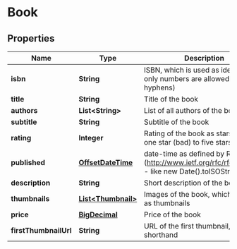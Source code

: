 
# Book

## Properties
Name | Type | Description | Notes
------------ | ------------- | ------------- | -------------
**isbn** | **String** | ISBN, which is used as identifier - only numbers are allowed (no hyphens) | 
**title** | **String** | Title of the book | 
**authors** | **List&lt;String&gt;** | List of all authors of the book |  [optional]
**subtitle** | **String** | Subtitle of the book |  [optional]
**rating** | **Integer** | Rating of the book as stars, from one star (bad) to five stars (great) |  [optional]
**published** | [**OffsetDateTime**](OffsetDateTime.md) | date-time as defined by RFC3339 (http://www.ietf.org/rfc/rfc3339.txt) - like new Date().toISOString(); |  [optional]
**description** | **String** | Short description of the book |  [optional]
**thumbnails** | [**List&lt;Thumbnail&gt;**](Thumbnail.md) | Images of the book, which are used as thumbnails |  [optional]
**price** | [**BigDecimal**](BigDecimal.md) | Price of the book |  [optional]
**firstThumbnailUrl** | **String** | URL of the first thumbnail, just a shorthand |  [optional]



